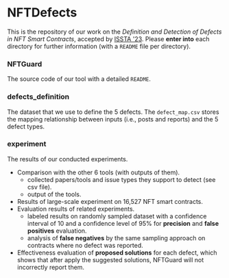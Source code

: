 # NFTDefects

This is the repository of our work on the *Definition and Detection of Defects in NFT Smart Contracts*, accepted by [ISSTA '23](https://2023.issta.org/details/issta-2023-technical-papers/23/Definition-and-Detection-of-Defects-in-NFT-Smart-Contracts).
Please **enter into** each directory for further information (with a `README` file per directory).

### NFTGuard

The source code of our tool with a detailed `README`.

### defects_definition

The dataset that we use to define the 5 defects. The `defect_map.csv` stores the mapping relationship between inputs (i.e., posts and reports) and the 5 defect types.

### experiment

The results of our conducted experiments.

- Comparison with the other 6 tools (with outputs of them).
  - collected papers/tools and issue types they support to detect (see csv file).
  - output of the tools.
- Results of large-scale experiment on 16,527 NFT smart contracts.
- Evaluation results of related experiments.
  - labeled results on randomly sampled dataset with a confidence interval of 10 and a confidence level of 95% for **precision** and **false positives** evaluation.
  - analysis of **false negatives** by the same sampling approach on contracts where no defect was reported.
- Effectiveness evaluation of **proposed solutions** for each defect, which shows that after apply the suggested solutions, NFTGuard will not incorrectly report them.
